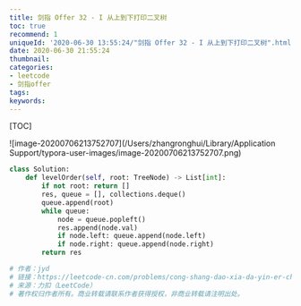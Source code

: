 ```yaml
---
title: 剑指 Offer 32 - I 从上到下打印二叉树
toc: true
recommend: 1
uniqueId: '2020-06-30 13:55:24/"剑指 Offer 32 - I 从上到下打印二叉树".html'
date: 2020-06-30 21:55:24
thumbnail:
categories:
- leetcode
- 剑指offer
tags:
keywords:
---
```


[TOC]

<!--more-->

![image-20200706213752707](/Users/zhangronghui/Library/Application Support/typora-user-images/image-20200706213752707.png)

```python
class Solution:
    def levelOrder(self, root: TreeNode) -> List[int]:
        if not root: return []
        res, queue = [], collections.deque()
        queue.append(root)
        while queue:
            node = queue.popleft()
            res.append(node.val)
            if node.left: queue.append(node.left)
            if node.right: queue.append(node.right)
        return res

# 作者：jyd
# 链接：https://leetcode-cn.com/problems/cong-shang-dao-xia-da-yin-er-cha-shu-lcof/solution/mian-shi-ti-32-i-cong-shang-dao-xia-da-yin-er-ch-4/
# 来源：力扣（LeetCode）
# 著作权归作者所有。商业转载请联系作者获得授权，非商业转载请注明出处。
```

